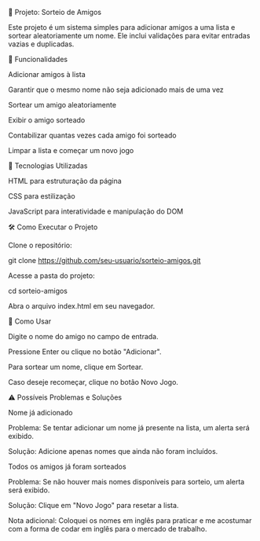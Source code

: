 🎲 Projeto: Sorteio de Amigos

Este projeto é um sistema simples para adicionar amigos a uma lista e sortear aleatoriamente um nome. Ele inclui validações para evitar entradas vazias e duplicadas.

📌 Funcionalidades

Adicionar amigos à lista

Garantir que o mesmo nome não seja adicionado mais de uma vez

Sortear um amigo aleatoriamente

Exibir o amigo sorteado

Contabilizar quantas vezes cada amigo foi sorteado

Limpar a lista e começar um novo jogo

🚀 Tecnologias Utilizadas

HTML para estruturação da página

CSS para estilização

JavaScript para interatividade e manipulação do DOM

🛠️ Como Executar o Projeto

Clone o repositório:

git clone https://github.com/seu-usuario/sorteio-amigos.git

Acesse a pasta do projeto:

cd sorteio-amigos

Abra o arquivo index.html em seu navegador.

📜 Como Usar

Digite o nome do amigo no campo de entrada.

Pressione Enter ou clique no botão "Adicionar".

Para sortear um nome, clique em Sortear.

Caso deseje recomeçar, clique no botão Novo Jogo.

⚠️ Possíveis Problemas e Soluções

Nome já adicionado

Problema: Se tentar adicionar um nome já presente na lista, um alerta será exibido.

Solução: Adicione apenas nomes que ainda não foram incluídos.

Todos os amigos já foram sorteados

Problema: Se não houver mais nomes disponíveis para sorteio, um alerta será exibido.

Solução: Clique em "Novo Jogo" para resetar a lista.


Nota adicional: Coloquei os nomes em inglês para praticar e me acostumar com a forma de codar em inglês para o mercado de trabalho.
